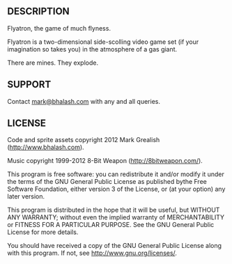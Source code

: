 ## DESCRIPTION

Flyatron, the game of much flyness.

Flyatron is a two-dimensional side-scolling video game set (if your imagination so takes you) in the atmosphere of a gas giant.

There are mines. They explode.

## SUPPORT

Contact mark@bhalash.com with any and all queries.

## LICENSE

Code and sprite assets copyright 2012 Mark Grealish (http://www.bhalash.com).

Music copyright 1999-2012 8-Bit Weapon (http://8bitweapon.com/). 

This program is free software: you can redistribute it and/or modify it under the terms of the GNU General Public License as published bythe Free Software Foundation, either version 3 of the License, or (at your option) any later version.

This program is distributed in the hope that it will be useful, but WITHOUT ANY WARRANTY; without even the implied warranty of MERCHANTABILITY or FITNESS FOR A PARTICULAR PURPOSE. See the GNU General Public License for more details.

You should have received a copy of the GNU General Public License along with this program.  If not, see <http://www.gnu.org/licenses/>.

